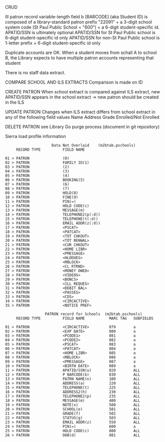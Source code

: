 CRUD

III patron record variable-length field b [BARCODE] (aka Student ID) is composed of a library-standard patron prefix "22091" + a 3-digit school system code (St Paul Public School = "600") + a 6-digit student-specific id.
APATID/SSN is ultimately optional
APATID/SSN for St Paul Public school is 6-digit student-specific id only
APATID/SSN for non-St Paul Public school is 1-letter prefix + 6-digit student-specific id only

Duplicate accounts are OK. When a student moves from schall A to school B, the Library expects to have multiple patron accounts representing that student

There is no staff data extract.

COMPARE SCHOOL AND ILS EXTRACTS
Comparison is made on ID

CREATE PATRON 
When school extract is compared against ILS extract, new APATID/SSN appears in the school extract -> new patron should be created in the ILS

UPDATE PATRON
Changes when ILS extract differs from school extract in any of the following field values
Name
Address
Grade
Enrolled/Not Enrolled

DELETE PATRON
see Library Go purge process (document in git repository)

Sierra load profile information

```
                     Data Not Overlaid    (m2btab.pschools)
     RECORD TYPE          FIELD NAME

01 > PATRON               (0)
02 > PATRON               FAMILY ID(1)
03 > PATRON               (2)
04 > PATRON               (3)
05 > PATRON               (4)
06 > PATRON               BOOKING(5)
07 > PATRON               (6)
08 > PATRON               (7)
09 > PATRON               HOLD(8)
10 > PATRON               FINE(9)
11 > PATRON               PIN(=)
12 > PATRON               HOLD CODE(c)
13 > PATRON               MESSAGE(m)
14 > PATRON               TELEPHONE2(p(:d))
15 > PATRON               TELEPHONE(t(:d))
16 > PATRON               EMAIL ADDR(z(:d))
17 > PATRON               <PSCAT>
18 > PATRON               <PATCAT>
19 > PATRON               <TOT CHKOUT>
20 > PATRON               <TOT RENWAL>
21 > PATRON               <CUR CHKOUT>
22 > PATRON               <HOME LIBR>
23 > PATRON               <PMESSAGE>
24 > PATRON               <HLODUES>
25 > PATRON               <MBLOCK>
26 > PATRON               <CL RTRND>
27 > PATRON               <MONEY OWED>
28 > PATRON               <VIDEOS>
29 > PATRON               <BONCS>
30 > PATRON               <ILL REQUES>
31 > PATRON               <DEBIT BAL>
32 > PATRON               <PASSES>
33 > PATRON               <CDS>
34 > PATRON               <CIRCACTIVE>
35 > PATRON               <NOTICE PREF>

                  PATRON record for Schools  (m2btab.pschools)
     RECORD TYPE          FIELD NAME           MARC TAG   SUBFIELDS           

01 > PATRON               <CIRCACTIVE>         079        a                   
02 > PATRON               <EXP DATE>           080        a                   
03 > PATRON               <PCODE1>             081        a                   
04 > PATRON               <PCODE2>             082        a                   
05 > PATRON               <PSCAT>              083        a                   
06 > PATRON               <PATCAT>             084        a                   
07 > PATRON               <HOME LIBR>          085        a                   
08 > PATRON               <MBLOCK>             086        a                   
09 > PATRON               <PMESSAGE>           087        a                   
10 > PATRON               <BIRTH DATE>         089        a                   
11 > PATRON               APATID/SSN(u)        020        ALL                 
12 > PATRON               P BARCODE(b)         030        ALL                 
13 > PATRON               PATRN NAME(n)        100        ALL                 
14 > PATRON               ADDRESS(a)           220        ALL                 
15 > PATRON               TELEPHONE(t)         225        ALL                 
16 > PATRON               ADDRESS2(h)          230        ALL                 
17 > PATRON               TELEPHONE2(p)        235        ALL                 
18 > PATRON               MESSAGE(m)           400        ALL                 
19 > PATRON               NOTE(x)              500        ALL                 
20 > PATRON               SCHOOL(e)            501        ALL                 
21 > PATRON               GRADE(f)             502        ALL                 
22 > PATRON               STATUS(g)            503        ALL                 
23 > PATRON               EMAIL ADDR(z)        550        ALL                 
24 > PATRON               PIN(=)               600        a                   
25 > PATRON               HOLD CODE(c)         800        ALL                 
26 > PATRON               DOB(d)               801        ALL                 
```
